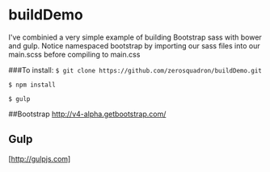 # buildDemo
I've combinied a very simple example of building Bootstrap sass with bower and gulp. Notice namespaced bootstrap by importing our sass files into our main.scss before compiling to main.css

###To install:
`$ git clone https://github.com/zerosquadron/buildDemo.git`

`$ npm install`

`$ gulp`

##Bootstrap
http://v4-alpha.getbootstrap.com/

## Gulp
[http://gulpjs.com]


